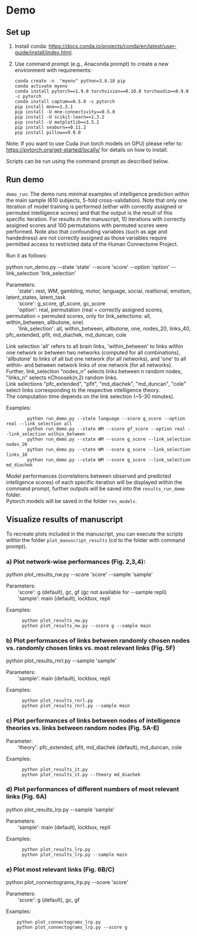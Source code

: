 # Demo

## Set up

  1)	Install conda: https://docs.conda.io/projects/conda/en/latest/user-guide/install/index.html.
  
  2)	Use command prompt (e.g., Anaconda prompt) to create a new environment with requirements:
  	
          	conda create -n  "myenv" python=3.8.18 pip
          	conda activate myenv
          	conda install pytorch==1.9.0 torchvision==0.10.0 torchaudio==0.9.0 -c pytorch
          	conda install captum==0.5.0 -c pytorch
          	pip install mne==1.3.1
          	pip install -U mne-connectivity==0.5.0
          	pip install -U scikit-learn==1.3.2
          	pip install -U matplotlib==3.5.2
          	pip install seaborn==0.11.2
          	pip install pillow==9.0.0

Note: If you want to use Cuda (run torch models on GPU) please refer to: https://pytorch.org/get-started/locally/ for details on how to install.

Scripts can be run using the command prompt as described below.

## Run demo

`demo_run`: The demo runs minimal examples of intelligence prediction within the main sample (610 subjects, 5-fold cross-validation). Note that only one iteration of model training is performed (either with correctly assigned or permuted intelligence scores) and that the output is the result of this specific iteration. For results in the manuscript, 10 iterations with correctly assigned scores and 100 permutations with permuted scores were performed. Note also that confounding variables (such as age and handedness) are not correctly assigned as those variables require permitted access to restricted data of the Human Connectome Project.

Run it as follows:

python run_demo.py --state 'state' --score 'score' --option 'option' --link_selection 'link_selection'

Parameters:\
  &nbsp;&nbsp;&nbsp;&nbsp;&nbsp;&nbsp;&nbsp;&nbsp;'state': rest, WM, gambling, motor, language, social, realtional, emotion, latent_states, latent_task\
  &nbsp;&nbsp;&nbsp;&nbsp;&nbsp;&nbsp;&nbsp;&nbsp;'score': g_score, gf_score, gc_score\
  &nbsp;&nbsp;&nbsp;&nbsp;&nbsp;&nbsp;&nbsp;&nbsp;'option': real, permutation (real = correctly assigned scores, permutation = permuted scores, only for link_selections: all, within_between, allbutone, one)\
  &nbsp;&nbsp;&nbsp;&nbsp;&nbsp;&nbsp;&nbsp;&nbsp;'link_selection': all, within_between, allbutone, one, nodes_20, links_40, pfc_extended, pfit, md_diachek, md_duncan,  cole 


Link selection 'all' refers to all brain links, 'within_between' to links within one network or between two networks (computed for all combinations), 'allbutone' to links of all but one network (for all networks), and 'one' to all within- and between network links of one network (for all networks). 
Further, link_selection "nodes_n" selects links between n random nodes, "links_n" selects nChoosek(n,2) random links.\
Link selections "pfc_extended", "pfit", "md_diachek", "md_duncan", "cole" select links corresponding to the respective intelligence theory.\
The computation time depends on the link selection (~5-30 minutes).

Examples:
      
            python run_demo.py --state language --score g_score --option real --link_selection all
            python run_demo.py --state WM --score gf_score --option real --link_selection within_between
            python run_demo.py --state WM --score g_score --link_selection nodes_20
            python run_demo.py --state WM --score g_score --link_selection links_10
            python run_demo.py --state WM --score g_score --link_selection md_diachek

Model performances (correlations between observed and predicted intelligence scores) of each specific iteration will be displayed within the command prompt, further outputs will be saved into the `results_run_demo` folder.\
Pytorch models will be saved in the folder `res_models`.

## Visualize results of manuscript

To recreate plots included in the manuscript, you can execute the scripts within the folder `plot_manuscript_results` (cd to the folder with command prompt).

### a) Plot network-wise performances (Fig. 2,3,4):

python plot_results_nw.py --score 'score' --sample 'sample'


Parameters:\
&nbsp;&nbsp;&nbsp;&nbsp;&nbsp;&nbsp;&nbsp;&nbsp;'score': g (default), gc, gf (gc not available for --sample repli)\
&nbsp;&nbsp;&nbsp;&nbsp;&nbsp;&nbsp;&nbsp;&nbsp;'sample': main (default), lockbox, repli

Examples:

          python plot_results_nw.py
          python plot_results_nw.py --score g --sample main

### b) Plot performances of links between randomly chosen nodes vs. randomly chosen links vs. most relevant links (Fig. 5F)

python plot_results_rnrl.py --sample 'sample'

Parameters:\
&nbsp;&nbsp;&nbsp;&nbsp;&nbsp;&nbsp;&nbsp;&nbsp;'sample': main (default), lockbox, repli 

Examples:

          python plot_results_rnrl.py
          python plot_results_rnrl.py --sample main

### c) Plot performances of links between nodes of intelligence theories vs. links between random nodes (Fig. 5A-E)

Parameter:\
&nbsp;&nbsp;&nbsp;&nbsp;&nbsp;&nbsp;&nbsp;&nbsp;'theory': pfc_extended, pfit, md_diachek (default), md_duncan, cole

Examples:
          
          python plot_results_it.py
          python plot_results_it.py --theory md_diachek 

### d) Plot performances of different numbers of most relevant links (Fig. 6A)

python plot_results_lrp.py --sample 'sample'

Parameters:\
&nbsp;&nbsp;&nbsp;&nbsp;&nbsp;&nbsp;&nbsp;&nbsp;'sample': main (default), lockbox, repli

Examples:

          python plot_results_lrp.py
          python plot_results_lrp.py --sample main


### e) Plot most relevant links (Fig. 6B/C)

python plot_connectograms_lrp.py --score 'score'

Parameters:\
&nbsp;&nbsp;&nbsp;&nbsp;&nbsp;&nbsp;&nbsp;&nbsp;'score': g (default), gc, gf

Examples:

        python plot_connectograms_lrp.py
        python plot_connectograms_lrp.py --score g


